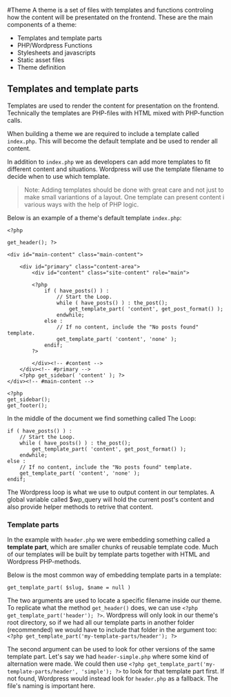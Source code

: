 #Theme
A theme is a set of files with templates and functions controling how the content will be presentated on the frontend. These are the main components of a theme:

- Templates and template parts
- PHP/Wordpress Functions
- Stylesheets and javascripts
- Static asset files
- Theme definition

## Templates and template parts

Templates are used to render the content for presentation on the frontend. Technically the templates are PHP-files with HTML mixed with PHP-function calls.

When building a theme we are required to include a template called `index.php`. This will become the default template and be used to render all content.

In addition to `index.php` we as developers can add more templates to fit different content and situations. Wordpress will use the template filename to decide when to use which template.

> Note: Adding templates should be done with great care and not just to make small variantions of a layout. One template can present content i various ways with the help of PHP logic.

Below is an example of a theme's default template `index.php`:

    <?php

    get_header(); ?>

    <div id="main-content" class="main-content">

        <div id="primary" class="content-area">
            <div id="content" class="site-content" role="main">

            <?php
                if ( have_posts() ) :
                    // Start the Loop.
                    while ( have_posts() ) : the_post();
                        get_template_part( 'content', get_post_format() );
                    endwhile;
                else :
                    // If no content, include the "No posts found" template.
                    get_template_part( 'content', 'none' );
                endif;
            ?>

            </div><!-- #content -->
        </div><!-- #primary -->
        <?php get_sidebar( 'content' ); ?>
    </div><!-- #main-content -->

    <?php
    get_sidebar();
    get_footer();

In the middle of the document we find something called The Loop:

    if ( have_posts() ) :
        // Start the Loop.
        while ( have_posts() ) : the_post();
            get_template_part( 'content', get_post_format() );
        endwhile;
    else :
        // If no content, include the "No posts found" template.
        get_template_part( 'content', 'none' );
    endif;

The Wordpress loop is what we use to output content in our templates. A global variable called $wp_query will hold the current post's content and also provide helper methods to retrive that content.



### Template parts
In the example with `header.php` we were embedding something called a **template part**, which are smaller chunks of reusable template code. Much of our templates will be built by template parts together with HTML and Wordpress PHP-methods.

Below is the most common way of embedding template parts in a template:

	get_template_part( $slug, $name = null )
    
The two arguments are used to locate a specific filename inside our theme. To replicate what the method `get_header()` does, we can use `<?php get_template_part('header'); ?>`. Wordpress will only look in our theme's root directory, so if we had all our template parts in another folder (recommended) we would have to include that folder in the argument too: `<?php get_template_part('my-template-parts/header'); ?>`

The second argument can be used to look for other versions of the same template part. Let's say we had `header-simple.php` where some kind of alternation were made. We could then use  `<?php get_template_part('my-template-parts/header', 'simple'); ?>` to look for that template part first. If not found, Wordpress would instead look for `header.php` as a fallback. The file's naming is important here.
